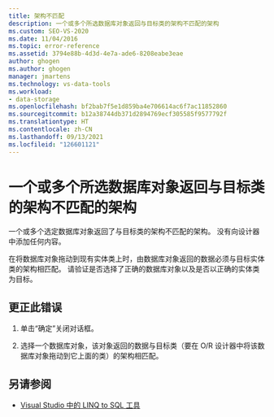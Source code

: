 ```yaml
---
title: 架构不匹配
description: 一个或多个所选数据库对象返回与目标类的架构不匹配的架构
ms.custom: SEO-VS-2020
ms.date: 11/04/2016
ms.topic: error-reference
ms.assetid: 3794e88b-4d3d-4e7a-ade6-8208eabe3eae
author: ghogen
ms.author: ghogen
manager: jmartens
ms.technology: vs-data-tools
ms.workload:
- data-storage
ms.openlocfilehash: bf2bab7f5e1d859ba4e706614ac6f7ac11852860
ms.sourcegitcommit: b12a38744db371d2894769ecf305585f9577792f
ms.translationtype: HT
ms.contentlocale: zh-CN
ms.lasthandoff: 09/13/2021
ms.locfileid: "126601121"
---
```

# <a name="one-or-more-selected-database-objects-return-a-schema-that-does-not-match-the-schema-of-the-target-class"></a>一个或多个所选数据库对象返回与目标类的架构不匹配的架构

一个或多个选定数据库对象返回了与目标类的架构不匹配的架构。 没有向设计器中添加任何内容。

在将数据库对象拖动到现有实体类上时，由数据库对象返回的数据必须与目标实体类的架构相匹配。 请验证是否选择了正确的数据库对象以及是否以正确的实体类为目标。

## <a name="to-correct-this-error"></a>更正此错误

1. 单击“确定”关闭对话框。

2. 选择一个数据库对象，该对象返回的数据与目标类（要在 O/R 设计器中将该数据库对象拖动到它上面的类）的架构相匹配。

## <a name="see-also"></a>另请参阅

- [Visual Studio 中的 LINQ to SQL 工具](../data-tools/linq-to-sql-tools-in-visual-studio2.md)
